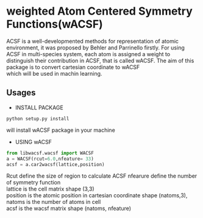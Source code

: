 # weighted Atom Centered Symmetry Functions(wACSF)
ACSF is a well-developmented methods for representation of atomic environment, 
it was proposed by Behler and Parrinello firstly. For using ACSF in multi-species system,
each atom is assigned a weight to distinguish their contribution in ACSF, that is called wACSF.
The aim of this package is to convert cartesian coordinate to wACSF  
which will be used in machin learning.
## Usages
* INSTALL PACKAGE
```shell
python setup.py install
```
will install wACSF package in your machine
* USING wACSF
```python
from libwacsf.wacsf import WACSF
a = WACSF(rcut=6.0,nfeature= 33)
acsf = a.car2wacsf(lattice,position)
```
Rcut define the size of region to calculate ACSF 
nfearure define the number of symmetry function  
lattice is the cell matrix shape (3,3)  
position is the atomic position in cartesian coordinate shape (natoms,3), natoms is the number of atoms in cell  
acsf is the wacsf matrix shape (natoms, nfeature)  
